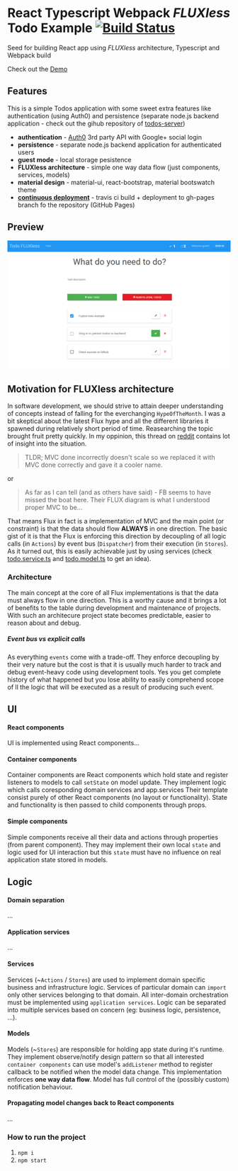 # React Typescript Webpack *FLUXless* Todo Example [![Build Status](https://travis-ci.org/tomastrajan/react-typescript-webpack.svg)](https://travis-ci.org/tomastrajan/react-typescript-webpack)
Seed for building React app using *FLUXless* architecture, Typescript and Webpack build

Check out the [Demo](http://tomastrajan.github.io/react-typescript-webpack/)

## Features
This is a simple Todos application with some sweet extra features like authentication (using Auth0) and persistence (separate node.js backend application - check out the gihub repository of [todos-server](https://github.com/tomastrajan/todos-server))

* **authentication** - [Auth0](https://auth0.com/) 3rd party API with Google+ social login
* **persistence** - separate node.js backend application for authenticated users
* **guest mode** - local storage pesistence
* **FLUXless architecture** - simple one way data flow (just components, services, models)
* **material design** - material-ui, react-bootstrap, material bootswatch theme
* **[continuous deployment](https://medium.com/@tomastrajan/continuous-deployment-of-client-side-apps-with-github-pages-travis-ci-10e9d641a889)** - travis ci build + deployment to gh-pages branch fo the repository (GitHub Pages)

## Preview 

![Components](/assets/screenshot1.png?raw=true "React Typescript Webpack FLUXless Example")

## Motivation for FLUXless architecture
In software development, we should strive to attain deeper understanding of
concepts instead of falling for the  everchanging `HypeOfTheMonth`. I was a bit
skeptical about the latest Flux hype and all the different libraries it spawned
during relatively short period of time. Reasearching the topic brought fruit
pretty quickly. In my oppinion, this thread on [reddit](https://www.reddit.com/r/programming/comments/25nrb5/facebook_mvc_does_not_scale_use_flux_instead/)
contains lot of insight into the situation.


> TLDR; MVC done incorrectly doesn't scale so we replaced it with MVC done correctly and gave it a cooler name.

or

> As far as I can tell (and as others have said) - FB seems to have missed the boat here. Their FLUX diagram is what I understood proper MVC to be...


That means Flux in fact is a implementation of MVC and the main point (or constraint) is that the data should flow **ALWAYS** in one direction.
The basic gist of it is that the Flux is enforcing this direction by decoupling of all logic calls
(in `Actions`) by event bus (`Dispatcher`) from their execution (in `Stores`).
As it turned out, this is easily achievable just by using services (check
[todo.service.ts](https://github.com/tomastrajan/react-typescript-webpack/blob/master/src/todo/todo.service.ts) and
[todo.model.ts](https://github.com/tomastrajan/react-typescript-webpack/blob/master/src/todo/todo.model.ts) to get an idea).


### Architecture
The main concept at the core of all Flux implementations is that the data must always flow
in one direction. This is a worthy cause and it brings a lot of benefits to the table
during development and maintenance of projects. With such an architecure project state
becomes predictable, easier to reason about and debug.

##### Event bus vs explicit calls
As everything `events` come with a trade-off. They enforce decoupling by their very nature
but the cost is that it is usually much harder to track and debug event-heavy code
using development tools. Yes you get complete history of what happened but
 you lose ability to easily comprehend scope of ll the logic that will be executed as
 a result of producing such event.

## UI
#### React components
UI is implemented using React components...

#### Container components
Container components are React components which hold state and register listeners to models to call `setState` on model update. They implement logic which calls coresponding domain services and app.services Their template consist purely of other React components (no layout or functionality). State and functionality is then passed to child components through props.

#### Simple components
Simple components receive all their data and actions through properties (from parent component).
They may implement their own local `state` and logic used for UI interaction but
this `state` must have no influence on real application state stored in models.

## Logic
#### Domain separation
...

#### Application services
...

#### Services
Services (~`Actions` / `Stores`) are used to implement domain specific business and
infrastructure logic. Services of particular domain can `import` only other services
belonging to that domain. All inter-domain orchestration must be implemented using
`application services`. Logic can be separated into multiple services based on concern
(eg: business logic, persistence, ...).

#### Models
Models (~`Stores`) are responsible for holding app state during it's runtime. They implement
observe/notify design pattern so that all interested `container components` can use model's
`addListener` method to register callback to be notified when the model data change.
This implementation enforces **one way data flow**.
Model has full control of the (possibly custom) notification behaviour.

#### Propagating model changes back to React components
...

### How to run the project
1. `npm i`
2. `npm start`
